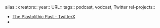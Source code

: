 alias::
creators::
year::
URL::
tags:: podcast, vodcast, Twitter
rel-projects::


- [The Plastolithic Past - TwitterX](https://x.com/plastolithic)
-